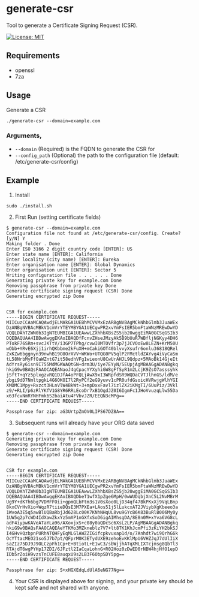 # generate-csr
Tool to generate a Certificate Signing Request (CSR).

[![License: MIT](https://img.shields.io/badge/License-MIT-yellow.svg)](https://opensource.org/licenses/MIT)

## Requirements
 * openssl
 * 7za

## Usage
Generate a CSR
```
./generate-csr --domain=example.com
```

### Arguments,
 * `--domain` (Required) is the FQDN to generate the CSR for
 * `--config_path` (Optional) the path to the configuration file (default: /etc/generate-csr/config)

## Example
1. Install
```
sudo ./install.sh
```
2. First Run (setting certificate fields)
```
$ generate-csr --domain=example.com
Configuration file not found at /etc/generate-csr/config. Create? [y/N] Y
Making folder . Done
Enter ISO 3166 2 digit country code [ENTER]: US
Enter state name [ENTER]: California
Enter locality (city name) [ENTER]: Eureka
Enter organisation name [ENTER]: Global Dynamics
Enter organisation unit [ENTER]: Sector 5
Writing configuration file . . . . . . Done
Generating private key for example.com Done
Removing passphrase from private key Done
Generate certificate signing request (CSR) Done
Generating encrypted zip Done


CSR for example.com
-----BEGIN CERTIFICATE REQUEST-----
MIICuzCCAaMCAQAwdjELMAkGA1UEBhMCVVMxEzARBgNVBAgMCkNhbGlmb3JuaWEx
DzANBgNVBAcMBkV1cmVrYTEYMBYGA1UECgwPR2xvYmFsIER5bmFtaWNzMREwDwYD
VQQLDAhTZWN0b3IgNTEUMBIGA1UEAwwLZXhhbXBsZS5jb20wggEiMA0GCSqGSIb3
DQEBAQUAA4IBDwAwggEKAoIBAQDfFcnvZHseJMzyAk5B9bUuR7WBfljNGKyy4DH6
PTokF76SRm+svcJKTtV/i3GP7TPhg/cvwI0MTOVfr3p7jJCVOoEw8LEZN+KrM50U
wObb+YRvE6Xjj1irhQKbbme2kFuXH+mCakiGOT40blvvyXsufr6onlu36818QRel
ZxKZw6bggnyn39nwhB19O8OrXVV+WKWo+UTQG0PV5qlP2FMctldZAYvg4iVyCaSm
tL58NrbMyFfOaWZntG7it58edhVFg1wieonU8CwUrAHJL9Qdpz+5MAoBk14GjeIt
AdYrsRy6isn9I755MdMGKWAQtGN+drm3U/iye7EYyN/SEUpjAgMBAAGgADANBgkq
hkiG9w0BAQsFAAOCAQEANaoJ4gCpacYYXyhiGW8gFfSyR1m2LcjK9ZsO7asssyhk
jSftT+qYz5plxgzvRQ1DJfA4oPFQLjAwX9xI3WRpfdSR9WQDaCVTJlhnGS/ldM/e
ybgi9dD7NmltpgkL4G6OKOI7l2RyPCf2eG9yuvv1cPR0ufdGsoicHVRwjgWlhYGI
XMDMC1Mpy+Rxzct3HLnVlW4BkWt+3+mpDxxFavl7izlZX2iKMgTI/6UuPiz/3Vkl
z9/+RLI/p6zRlYKfV1G8YR6RRLEcoDr7xB1OgdJZ0I6IgmFc1JHoVvuzqLlw55Da
x63fcvNmRYNHFmk6S2baiAtu4FVbvJZR/EEQN3cMPg==
-----END CERTIFICATE REQUEST-----

Passphrase for zip: aG3UrtpZmOV0LIPS67DZ8A==
```
3. Subsequent runs will already have your ORG data saved
```
$ generate-csr --domain=example.com
Generating private key for example.com Done
Removing passphrase from private key Done
Generate certificate signing request (CSR) Done
Generating encrypted zip Done


CSR for example.com
-----BEGIN CERTIFICATE REQUEST-----
MIICuzCCAaMCAQAwdjELMAkGA1UEBhMCVVMxEzARBgNVBAgMCkNhbGlmb3JuaWEx
DzANBgNVBAcMBkV1cmVrYTEYMBYGA1UECgwPR2xvYmFsIER5bmFtaWNzMREwDwYD
VQQLDAhTZWN0b3IgNTEUMBIGA1UEAwwLZXhhbXBsZS5jb20wggEiMA0GCSqGSIb3
DQEBAQUAA4IBDwAwggEKAoIBAQDbeT1wfX1pZge6MpH/0wWUDqbjXnC5L2NvMBrM
Ug9Y+dK7h6bg7VDMFFOii+gpmQLbFtm3s1V0sXoo0LjD34qf47BkPKxXj9VqLBnp
8kxCVrHvXio+WqzR7tiieDQsE3M7PXEa+LAos51j5lLukcxAT2JViybXgKbeeo3a
1WvoA3E5q5awBlUQBaRbjJd628Lc00K7KNhNHqUL8vu9GYcB6K83BuRlB006My0y
1UW5q2p7cWD4IdXawZkxYz5mXP1nGXfxSoD6igAIMhsgDA/8E8n0M+xYva6VG8cL
adF4iypwKAVeATaYLa96/AXoxjxS+c08y0aQDcSc6XsL2LP/AgMBAAGgADANBgkq
hkiG9w0BAQsFAAOCAQEAeYTKMo3MZkneblz7V7+lt8TK1KhJcmPfi3zKiYH2bkSJ
I4GHvHQzbpnPURhNTQHFyEqMLGlAWZZIGifcpkvuxap1d/o/7Anhdt7wi9QrhG6k
OcYTtacMEO21so5J7b7pt/QFprM0K3ETydUXE9zehoEvKKlMpU6VHZJqJ7dUlIiX
saZIz75DJ9J9OLCzpFh1Cp+E+BtiotL+E1wC3/sbWjjhATqXMLIXTcjmsg8QbTl3
RTAjdT6wgPYHp17ZDI/6JFztl2IaCqaLohnG+R02Hoz0zDwED0rNBW4hjHfO1epD
IDb5rZoiH9vzsTnCUFE8auqxU9s2LB3F6ObpSDY5pg==
-----END CERTIFICATE REQUEST-----

Passphrase for zip: S+xHGXEdqLdUlA6eNG77Ng==
```
4. Your CSR is displayed above for signing, and your private key should be kept safe and not shared with anyone.
